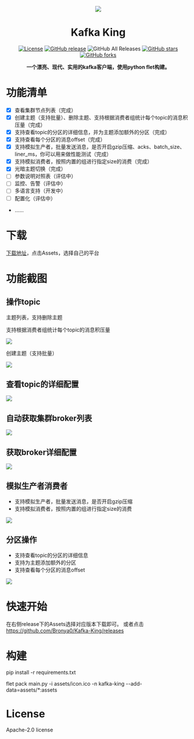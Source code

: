 <div align=center><img src="assets/icon.ico"></div>
<h1 align="center">Kafka King </h1>
<div align="center">

[![License](https://img.shields.io/github/license/Bronya0/Kafka-King)](https://github.com/tiny-craft/tiny-rdm/blob/main/LICENSE)
[![GitHub release](https://img.shields.io/github/release/Bronya0/Kafka-King)](https://github.com/tiny-craft/tiny-rdm/releases)
![GitHub All Releases](https://img.shields.io/github/downloads/Bronya0/Kafka-King/total)
[![GitHub stars](https://img.shields.io/github/stars/Bronya0/Kafka-King)](https://github.com/tiny-craft/tiny-rdm/stargazers)
[![GitHub forks](https://img.shields.io/github/forks/Bronya0/Kafka-King)](https://github.com/tiny-craft/tiny-rdm/fork)

<strong>一个漂亮、现代、实用的kafka客户端，使用python flet构建。</strong>
</div>

# 功能清单
- [x] 查看集群节点列表（完成）
- [x] 创建主题（支持批量）、删除主题、支持根据消费者组统计每个topic的消息积压量（完成）
- [x] 支持查看topic的分区的详细信息，并为主题添加额外的分区（完成）
- [x] 支持查看每个分区的消息offset（完成）
- [x] 支持模拟生产者，批量发送消息，是否开启gzip压缩、acks、batch_size、liner_ms，你可以用来做性能测试（完成）
- [x] 支持模拟消费者，按照内置的组进行指定size的消费（完成）
- [x] 光暗主题切换（完成）
- [ ] 参数说明对照表（评估中）
- [ ] 监控、告警（评估中）
- [ ] 多语言支持（开发中）
- [ ] 配置化（评估中）
- ……

# 下载
[下载地址](https://github.com/Bronya0/Kafka-King/releases)，点击Assets，选择自己的平台

# 功能截图

## 操作topic
主题列表，支持删除主题

支持根据消费者组统计每个topic的消息积压量

![](docs/snap/p9.png)

创建主题（支持批量）

![](docs/snap/p4.png)

## 查看topic的详细配置
![](docs/snap/p6.png)

## 自动获取集群broker列表
![](docs/snap/p2.png)

## 获取broker详细配置
![](docs/snap/p3.png)

## 模拟生产者消费者
- 支持模拟生产者，批量发送消息，是否开启gzip压缩
- 支持模拟消费者，按照内置的组进行指定size的消费

![](docs/snap/p8.png)



## 分区操作
- 支持查看topic的分区的详细信息
- 支持为主题添加额外的分区
- 支持查看每个分区的消息offset

![](docs/snap/p5.png)


# 快速开始
在右侧release下的Assets选择对应版本下载即可。
或者点击 https://github.com/Bronya0/Kafka-King/releases


# 构建

pip install -r requirements.txt

flet pack main.py -i assets/icon.ico  -n kafka-king --add-data=assets/*:assets

# License
Apache-2.0 license